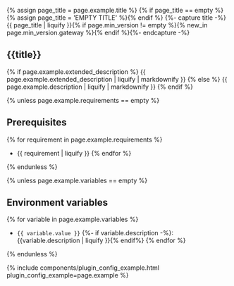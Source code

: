
{% assign page_title = page.example.title %}
{% if page_title == empty %}{% assign page_title = 'EMPTY TITLE' %}{% endif %}
{%- capture title -%}{{ page_title | liquify }}{% if page.min_version != empty %}{% new_in page.min_version.gateway %}{% endif %}{%- endcapture -%}

## {{title}}

{% if page.example.extended_description %}
{{ page.example.extended_description | liquify | markdownify }}
{% else %}
{{ page.example.description | liquify | markdownify }}
{% endif %}

{% unless page.example.requirements == empty %}

## Prerequisites

{% for requirement in page.example.requirements %}
* {{ requirement | liquify }}
{% endfor %}

{% endunless %}

{% unless page.example.variables == empty %}

## Environment variables

{% for variable in page.example.variables %}
* `{{ variable.value }}` {%- if variable.description -%}: {{variable.description | liquify }}{% endif%}
{% endfor %}

{% endunless %}

{% include components/plugin_config_example.html plugin_config_example=page.example %}
